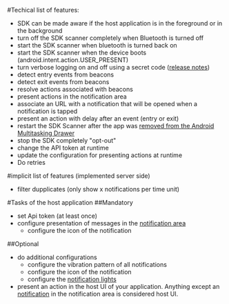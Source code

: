 #Techical list of features:

* SDK can be made aware if the host application is in the foreground or in the background
* turn off the SDK scanner completely when Bluetooth is turned off
* start the SDK scanner when bluetooth is turned back on
* start the SDK scanner when the device boots (android.intent.action.USER_PRESENT)
* turn verbose logging on and off using a secret code ([release notes](https://github.com/sensorberg-dev/android-sdk/releases/tag/v0.8.4))
* detect entry events from beacons
* detect exit events from beacons
* resolve actions associated with beacons
* present actions in the notification area
* associate an URL with a notification that will be opened when a notification is tapped
* present an action with delay after an event (entry or exit)
* restart the SDK Scanner after the app was [removed from the Android Multitasking Drawer](http://lifehacker.com/what-happens-when-you-remove-an-app-from-androids-mult-1179868228)
* stop the SDK completely "opt-out"
* change the API token at runtime
* update the configuration for presenting actions at runtime
* Do retries

#implicit list of features (implemented server side)
* filter dupplicates (only show x notifications per time unit)


#Tasks of the host application
##Mandatory
* set Api token (at least once)
* configure presentation of messages in the [notification area](http://developer.android.com/guide/topics/ui/notifiers/notifications.html)
	* configure the icon of the notification



##Optional
* do additional configurations	
    * configure the vibration pattern of all notifications
	* configure the icon of the notification
	* configure the [notification lights](http://developer.android.com/reference/android/app/Notification.Builder.html#setLights(int,%20int,%20int))
* present an action in the host UI of your application. Anything except an [notification](http://developer.android.com/guide/topics/ui/notifiers/notifications.html) in the notification area is considered host UI.